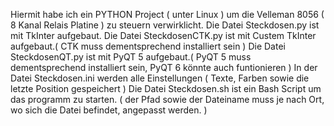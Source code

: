 Hiermit habe ich ein PYTHON Project ( unter Linux ) um die Velleman 8056 ( 8 Kanal Relais Platine ) zu steuern verwirklicht.
Die Datei Steckdosen.py ist mit TkInter aufgebaut.
Die Datei SteckdosenCTK.py ist mit Custem TkInter aufgebaut.( CTK muss dementsprechend installiert sein )
Die Datei SteckdosenQT.py ist mit PyQT 5 aufgebaut.( PyQT 5 muss dementsprechend installiert sein, PyQT 6 könnte auch funtionieren )
In der Datei Steckdosen.ini werden alle Einstellungen ( Texte, Farben sowie die letzte Position gespeichert )
Die Datei Steckdosen.sh ist ein Bash Script um das programm zu starten. ( der Pfad sowie der Dateiname muss je nach Ort, wo sich die Datei
befindet, angepasst werden. )
